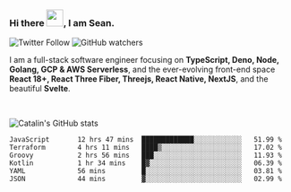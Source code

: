 ### Hi there <img src="https://raw.githubusercontent.com/MartinHeinz/MartinHeinz/master/wave.gif" width="30" />, I am Sean.

![Twitter Follow](https://img.shields.io/twitter/follow/JuniorDEVed?style=social)  ![GitHub watchers](https://img.shields.io/github/watchers/JuniorDEVed/JuniorDEVed?style=social)

 I am a full-stack software engineer focusing on **TypeScript, Deno, Node, Golang, GCP & AWS Serverless**, and the ever-evolving front-end space **React 18+, React Three Fiber, Threejs, React Native, NextJS**, and the beautiful **Svelte**.
 
 <br>
 
 ![Catalin's GitHub stats](https://github-readme-stats.vercel.app/api?username=algoflows&theme=vue-dark)
 
 <!--START_SECTION:waka-->

```text
JavaScript       12 hrs 47 mins  █████████████░░░░░░░░░░░░   51.99 %
Terraform        4 hrs 11 mins   ████▒░░░░░░░░░░░░░░░░░░░░   17.02 %
Groovy           2 hrs 56 mins   ███░░░░░░░░░░░░░░░░░░░░░░   11.93 %
Kotlin           1 hr 34 mins    █▓░░░░░░░░░░░░░░░░░░░░░░░   06.39 %
YAML             56 mins         █░░░░░░░░░░░░░░░░░░░░░░░░   03.81 %
JSON             44 mins         ▓░░░░░░░░░░░░░░░░░░░░░░░░   02.99 %
```

<!--END_SECTION:waka-->
